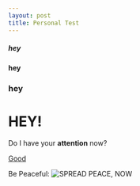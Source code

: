 ```yaml
---
layout: post
title: Personal Test
---
```


##### hey

#### hey

### hey

# HEY!

Do I have your __attention__ now?

<a href="http://static1.1.sqspcdn.com/static/f/1146375/19953776/1345525808077/GJB_podcast_600x600.png?token=r2Jrmjw5%2B%2FRoWbde4MDiMZz7U7o%3D" target="_blank">Good</a>

Be Peaceful: ![SPREAD PEACE, NOW](http://www.shenzhen-standard.com/wp-content/uploads/2012/02/Peaceful-350x350.jpg)